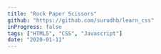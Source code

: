 ```yaml
---
title: "Rock Paper Scissors"
github: "https://github.com/surudhb/learn_css"
inProgress: false
tags: ["HTML5", "CSS", "Javascript"]
date: "2020-01-11"
---
```

